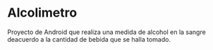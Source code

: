 # Alcolimetro
Proyecto de Android que realiza una medida de alcohol en la sangre deacuerdo a la cantidad de bebida que se halla tomado.
